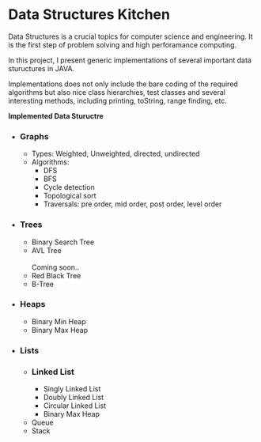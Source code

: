 # Data Structures Kitchen 

Data Structures is a crucial topics for computer science and engineering. It is the first step of problem solving and high perforamance computing.  

In this project, I present generic implementations of several important data stuructures in JAVA. 

Implementations does not only include the bare coding of the required algorithms but also  nice class hierarchies, test classes and several interesting methods, including printing, toString, range finding, etc.

<b>Implemented Data Stuructre</b>
<ul>
 <li>
    <h3>Graphs</h3>
    <ul>
      <li>Types: Weighted, Unweighted, directed, undirected</li>
      <li>Algorithms:
        <ul>
          <li>DFS</li>
          <li>BFS</li>
          <li>Cycle detection</li>
          <li>Topological sort</li>
          <li>Traversals: pre order, mid order, post order, level order</li>
        </ul>
      </li>
    </ul>
  </li>
  
  <li>
    <h3>Trees</h3>
    <ul>
      <li>Binary Search Tree</li>
      <li>AVL Tree</li>
      <br>
      Coming soon..
      <li>Red Black Tree</li>
      <li>B-Tree</li>
    </ul>
  </li>
  <li>
    <h3>Heaps</h3>
    <ul>
      <li>Binary Min Heap</li>
      <li>Binary Max Heap</li>
    </ul>
  </li>
 
  <li>
    <h3>Lists</h3>
    <ul>
      <li>
         <h3>Linked List</h3>
         <ul>
           <li>Singly Linked List</li>
           <li>Doubly Linked List</li>
           <li>Circular Linked List</li>
           <li>Binary Max Heap</li>
         </ul>
       </li>
      <li>Queue</li>
      <li>Stack</li>
    </ul>
  </li>
</ul>


